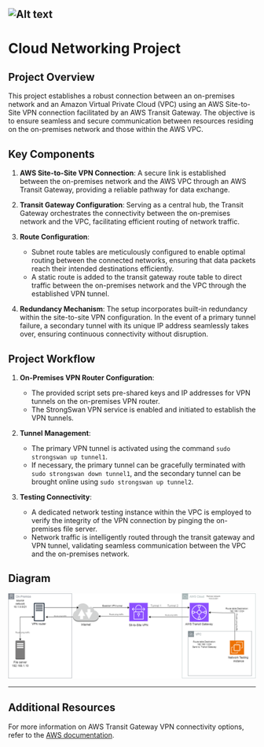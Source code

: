 ![Alt text]()
---
# Cloud Networking Project

## Project Overview

This project establishes a robust connection between an on-premises network and an Amazon Virtual Private Cloud (VPC) using an AWS Site-to-Site VPN connection facilitated by an AWS Transit Gateway. The objective is to ensure seamless and secure communication between resources residing on the on-premises network and those within the AWS VPC.

## Key Components

1. **AWS Site-to-Site VPN Connection**: A secure link is established between the on-premises network and the AWS VPC through an AWS Transit Gateway, providing a reliable pathway for data exchange.

2. **Transit Gateway Configuration**: Serving as a central hub, the Transit Gateway orchestrates the connectivity between the on-premises network and the VPC, facilitating efficient routing of network traffic.

3. **Route Configuration**:
   - Subnet route tables are meticulously configured to enable optimal routing between the connected networks, ensuring that data packets reach their intended destinations efficiently.
   - A static route is added to the transit gateway route table to direct traffic between the on-premises network and the VPC through the established VPN tunnel.

4. **Redundancy Mechanism**: The setup incorporates built-in redundancy within the site-to-site VPN configuration. In the event of a primary tunnel failure, a secondary tunnel with its unique IP address seamlessly takes over, ensuring continuous connectivity without disruption.

## Project Workflow

1. **On-Premises VPN Router Configuration**:
   - The provided script sets pre-shared keys and IP addresses for VPN tunnels on the on-premises VPN router.
   - The StrongSwan VPN service is enabled and initiated to establish the VPN tunnels.

2. **Tunnel Management**:
   - The primary VPN tunnel is activated using the command `sudo strongswan up tunnel1`.
   - If necessary, the primary tunnel can be gracefully terminated with `sudo strongswan down tunnel1`, and the secondary tunnel can be brought online using `sudo strongswan up tunnel2`.

3. **Testing Connectivity**:
   - A dedicated network testing instance within the VPC is employed to verify the integrity of the VPN connection by pinging the on-premises file server.
   - Network traffic is intelligently routed through the transit gateway and VPN tunnel, validating seamless communication between the VPC and the on-premises network.


## Diagram

![Alt text](onprem.png)

---

## Additional Resources

For more information on AWS Transit Gateway VPN connectivity options, refer to the [AWS documentation](https://docs.aws.amazon.com/whitepapers/latest/aws-vpc-connectivity-options/aws-transit-gateway-vpn.html).
